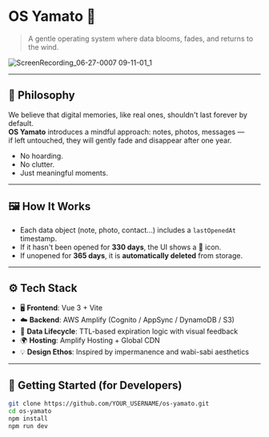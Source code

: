 # OS Yamato 🌸

> A gentle operating system where data blooms, fades, and returns to the wind.

![ScreenRecording_06-27-0007 09-11-01_1](https://github.com/user-attachments/assets/f2c89d5f-f3c7-4f5a-818a-e8c3a40f4d9d)


---

## 🌿 Philosophy

We believe that digital memories, like real ones, shouldn't last forever by default.  
**OS Yamato** introduces a mindful approach: notes, photos, messages —  
if left untouched, they will gently fade and disappear after one year.

- No hoarding.  
- No clutter.  
- Just meaningful moments.

---

## 🖼️ How It Works

- Each data object (note, photo, contact...) includes a `lastOpenedAt` timestamp.
- If it hasn't been opened for **330 days**, the UI shows a 🥀 icon.
- If unopened for **365 days**, it is **automatically deleted** from storage.


---

## ⚙️ Tech Stack

- 🖥️ **Frontend**: Vue 3 + Vite  
- ☁️ **Backend**: AWS Amplify (Cognito / AppSync / DynamoDB / S3)  
- 🧠 **Data Lifecycle**: TTL-based expiration logic with visual feedback  
- 🌍 **Hosting**: Amplify Hosting + Global CDN  
- 💡 **Design Ethos**: Inspired by impermanence and wabi-sabi aesthetics

---

## 🚀 Getting Started (for Developers)

```bash
git clone https://github.com/YOUR_USERNAME/os-yamato.git
cd os-yamato
npm install
npm run dev
